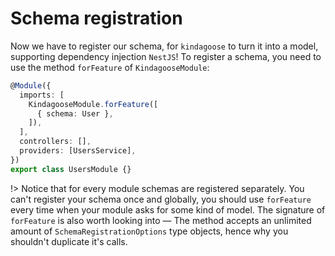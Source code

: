 # Schema registration

Now we have to register our schema, for `kindagoose` to turn it into a model, supporting dependency injection `NestJS`! To register a schema, you need to use the method `forFeature` of `KindagooseModule`:

```typescript
@Module({
  imports: [
    KindagooseModule.forFeature([
      { schema: User },
    ]),
  ],
  controllers: [],
  providers: [UsersService],
})
export class UsersModule {}
```

!> Notice that for every module schemas are registered separately. You can't register your schema once and globally, you should use `forFeature` every time when your module asks for some kind of model. The signature of `forFeature` is also worth looking into — The method accepts an unlimited amount of `SchemaRegistrationOptions` type objects, hence why you shouldn't duplicate it's calls.
